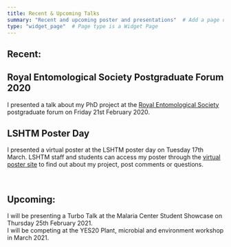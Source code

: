```yaml
---
title: Recent & Upcoming Talks
summary: "Recent and upcoming poster and presentations"  # Add a page description.
type: "widget_page"  # Page type is a Widget Page
---
```


## **Recent:**
## **Royal Entomological Society Postgraduate Forum 2020**

I presented a talk about my PhD project at the [Royal Entomological Society](https://www.royensoc.co.uk) postgraduate forum on Friday 21st February 2020. 


## **LSHTM Poster Day**
I presented a virtual poster at the LSHTM poster day on Tuesday 17th March. LSHTM staff and students can access my poster through the [virtual poster site](https://ble.lshtm.ac.uk/course/view.php?id=3659) to find out about my project, post comments or questions.

<br> 

## **Upcoming:**
I will be presenting a Turbo Talk at the Malaria Center Student Showcase on Thursday 25th February 2021.
<br> 
I will be competing at the YES20 Plant, microbial and environment workshop in March 2021. 
